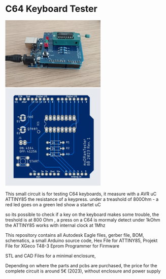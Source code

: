 # C64 Keyboard Tester

<img src="https://github.com/Tishima/C64-KeyboardTester/blob/main/C64%20KeyboardTester/pictures/C64KeyboardTester_complete.jpg" width="300" alt="C64 KeybaoardTester">

<img src="https://github.com/Tishima/C64-KeyboardTester/blob/main/C64%20KeyboardTester/pictures/C64KeyboardTester.jpg" width="300" alt="C64 KeybaoardTester">


This small circuit is for testing C64 keyboards, it measure with a AVR uC ATTINY85 the resistance of a keypress.
under a treashold of 800Ohm - a red led goes on
a green led show a startet uC

so its possible to check if a key on the keyboard makes some trouble, the treshold is at 800 Ohm , a press on a C64 is mormaly detect under 1kOhm
the ATTINY85 works with internal clock at 1Mhz


This repository contains all Autodesk Eagle files, gerber file, BOM, schematics, a small Arduino source code, Hex File for ATTINY85, Projekt File for XGeco T48-3 Eprom Programmer for Firmware

STL and CAD Files for a minimal enclosure, 

Depending on where the parts and pcbs are purchased, the price for the complete circuit is around 5€ (2023), without enclosure and power supply

